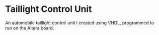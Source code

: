 # Taillight Control Unit
 An automobile taillight control unit I created using VHDL, programmed to run on the Altera board.
